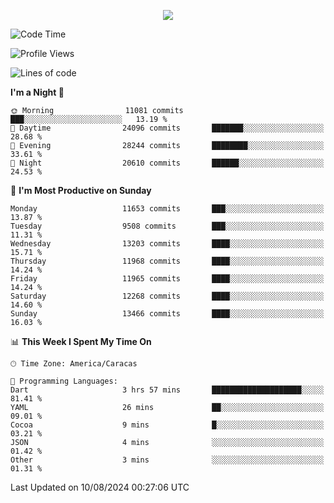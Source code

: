 <p align="center">
  <a href="http://www.github.com/thevacs">
    <img src="https://github-readme-streak-stats.herokuapp.com/?user=thevacs&stroke=ffffff&background=1c1917&ring=0891b2&fire=0891b2&currStreakNum=ffffff&currStreakLabel=0891b2&sideNums=ffffff&sideLabels=ffffff&dates=ffffff&hide_border=true" />
  </a>
</p>

<!--START_SECTION:waka-->
![Code Time](http://img.shields.io/badge/Code%20Time-2%2C645%20hrs%2018%20mins-blue)

![Profile Views](http://img.shields.io/badge/Profile%20Views-0-blue)

![Lines of code](https://img.shields.io/badge/From%20Hello%20World%20I%27ve%20Written-11.2%20million%20lines%20of%20code-blue)

**I'm a Night 🦉** 

```text
🌞 Morning                11081 commits       ███░░░░░░░░░░░░░░░░░░░░░░   13.19 % 
🌆 Daytime                24096 commits       ███████░░░░░░░░░░░░░░░░░░   28.68 % 
🌃 Evening                28244 commits       ████████░░░░░░░░░░░░░░░░░   33.61 % 
🌙 Night                  20610 commits       ██████░░░░░░░░░░░░░░░░░░░   24.53 % 
```
📅 **I'm Most Productive on Sunday** 

```text
Monday                   11653 commits       ███░░░░░░░░░░░░░░░░░░░░░░   13.87 % 
Tuesday                  9508 commits        ███░░░░░░░░░░░░░░░░░░░░░░   11.31 % 
Wednesday                13203 commits       ████░░░░░░░░░░░░░░░░░░░░░   15.71 % 
Thursday                 11968 commits       ████░░░░░░░░░░░░░░░░░░░░░   14.24 % 
Friday                   11965 commits       ████░░░░░░░░░░░░░░░░░░░░░   14.24 % 
Saturday                 12268 commits       ████░░░░░░░░░░░░░░░░░░░░░   14.60 % 
Sunday                   13466 commits       ████░░░░░░░░░░░░░░░░░░░░░   16.03 % 
```


📊 **This Week I Spent My Time On** 

```text
🕑︎ Time Zone: America/Caracas

💬 Programming Languages: 
Dart                     3 hrs 57 mins       ████████████████████░░░░░   81.41 % 
YAML                     26 mins             ██░░░░░░░░░░░░░░░░░░░░░░░   09.01 % 
Cocoa                    9 mins              █░░░░░░░░░░░░░░░░░░░░░░░░   03.21 % 
JSON                     4 mins              ░░░░░░░░░░░░░░░░░░░░░░░░░   01.42 % 
Other                    3 mins              ░░░░░░░░░░░░░░░░░░░░░░░░░   01.31 % 
```


 Last Updated on 10/08/2024 00:27:06 UTC
<!--END_SECTION:waka-->
